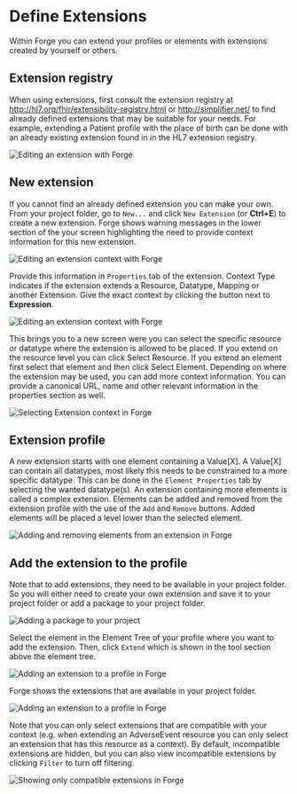 # Define Extensions

Within Forge you can extend your profiles or elements with extensions
created by yourself or others. 

## Extension registry

When using extensions, first consult the extension registry at
<http://hl7.org/fhir/extensibility-registry.html> or <http://simplifier.net/> to
find already defined extensions that may be suitable for your needs. For
example, extending a Patient profile with the place of birth can be done
with an already existing extension found in in the HL7 extension
registry.

![Editing an extension with Forge](../images/PatientExtensionBirthPlace.png)

## New extension

If you cannot find an already defined extension you can make your own.
From your project folder, go to `New...` and click `New Extension` (or **Ctrl+E**) to create a new extension. 
Forge shows warning messages in the lower section of the your screen highlighting the need to provide context
information for this new extension.

![Editing an extension context with Forge](../images/PatientExtensionBirthPlaceContext.png)

Provide this information in `Properties` tab of the extension. Context Type 
indicates if the extension extends a Resource, Datatype, Mapping or another 
Extension. Give the exact context by clicking the button next to **Expression**. 

![Editing an extension context with Forge](../images/PatientExtensionBirthPlaceContextExpressionButton.png)

This brings you to a new screen were you can select the specific resource or
datatype where the extension is allowed to be placed. If you extend on the resource
level you can click Select Resource. If you extend an element first
select that element and then click Select Element. Depending on where
the extension may be used, you can add more context information. You can
provide a canonical URL, name and other relevant information in the
properties section as well. 

![Selecting Extension context in Forge](../images/SelectingExtensionContext.png)

## Extension profile

A new extension starts with one element containing a Value\[X\]. A
Value\[X\] can contain all datatypes, most likely this needs to be
constrained to a more specific datatype. This can be done in the `Element
Properties` tab by selecting the wanted datatype(s). An extension
containing more elements is called a complex extension. Elements can be
added and removed from the extension profile with the use of the `Add` and
`Remove` buttons. Added elements will be placed a level lower than the
selected element.

![Adding and removing elements from an extension in Forge](../images/ExtensionProfiling.png)

## Add the extension to the profile

Note that to add extensions, they need to be available in your project
folder. So you will either need to create your own extension and save it
to your project folder or add a package to your project
folder. 

![Adding a package to your project](../images/AddPackage.png)

Select the element in the Element Tree of your profile where you
want to add the extension. Then, click `Extend` which is shown in the
tool section above the element tree. 

![Adding an extension to a profile in Forge](../images/SelectElement.png)

Forge shows the extensions that are available in your project folder.

![Adding an extension to a profile in Forge](../images/SelectExtension.png)

Note that you can only select extensions that are compatible with your
context (e.g. when extending an AdverseEvent resource you can only
select an extension that has this resource as a context). By default,
incompatible extensions are hidden, but you can also view incompatible extensions by 
clicking `Filter` to turn off filtering.

![Showing only compatible extensions in Forge](../images/SelectExtensionFilter.png)
